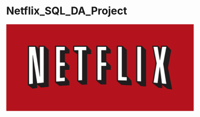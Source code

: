 # Netflix_SQL_DA_Project

![Netflix Logo](https://github.com/AD1-G/Netflix_SQL_DA_Project/blob/main/Netflix_logo.svg)
